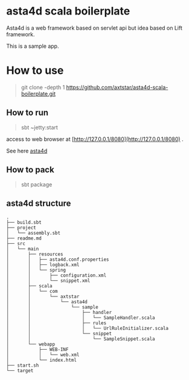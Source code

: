 # asta4d scala boilerplate

Asta4d is a web framework based on servlet api but idea based on Lift framework.

This is a sample app.

# How to use

> git clone -depth 1 https://github.com/axtstar/asta4d-scala-boilerplate.git <your-project-name>

## How to run

> sbt ~jetty:start

access to web browser at [http://127.0.0.1/8080](http://127.0.0.1/8080) .

See here [asta4d](https://github.com/astamuse/asta4d)

## How to pack

> sbt package

## asta4d structure

```
.
├── build.sbt
├── project
│   └── assembly.sbt
├── readme.md
├── src
│   └── main
│       ├── resources
│       │   ├── asta4d.conf.properties
│       │   ├── logback.xml
│       │   └── spring
│       │       ├── configuration.xml
│       │       └── snippet.xml
│       ├── scala
│       │   └── com
│       │       └── axtstar
│       │           └── asta4d
│       │               └── sample
│       │                   ├── handler
│       │                   │   └── SampleHandler.scala
│       │                   ├── rules
│       │                   │   └── UrlRuleInitializer.scala
│       │                   └── snippet
│       │                       └── SampleSnippet.scala
│       └── webapp
│           ├── WEB-INF
│           │   └── web.xml
│           └── index.html
├── start.sh
└── target
```
